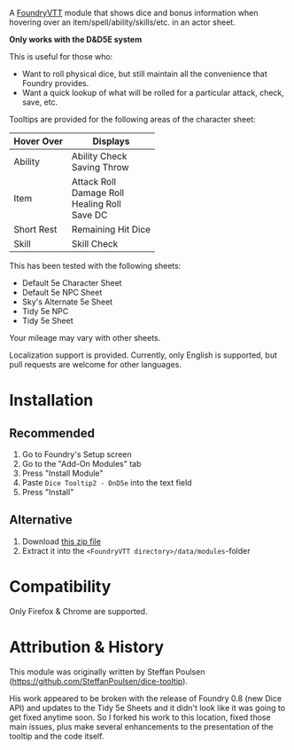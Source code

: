 A [FoundryVTT](http://foundryvtt.com/) module that shows dice and bonus information when hovering over 
an item/spell/ability/skills/etc. in an actor sheet. 

<b>Only works with the D&D5E system</b>

This is useful for those who:
* Want to roll physical dice, but still maintain all the convenience that Foundry provides.
* Want a quick lookup of what will be rolled for a particular attack, check, save, etc.

Tooltips are provided for the following areas of the character sheet:

|Hover Over|Displays|
|---|---|
|Ability|Ability Check<br/>Saving Throw|
|Item|Attack Roll<br/>Damage Roll<br/>Healing Roll<br/>Save DC|
|Short Rest|Remaining Hit Dice|
|Skill|Skill Check|

This has been tested with the following sheets:
* Default 5e Character Sheet
* Default 5e NPC Sheet
* Sky's Alternate 5e Sheet
* Tidy 5e NPC
* Tidy 5e Sheet

Your mileage may vary with other sheets.


Localization support is provided. Currently, only English is supported, but pull requests are welcome for 
other languages.

# Installation

## Recommended

1. Go to Foundry's Setup screen
1. Go to the "Add-On Modules" tab
1. Press "Install Module"
1. Paste `Dice Tooltip2 - DnD5e` into the text field
1. Press "Install"

## Alternative

1. Download [this zip file](https://github.com/trev33b/dice-tooltip2/raw/master/dist/dice-tooltip2.zip)
2. Extract it into the `<FoundryVTT directory>/data/modules`-folder

# Compatibility

Only Firefox & Chrome are supported.

# Attribution & History

This module was originally written by Steffan Poulsen (https://github.com/SteffanPoulsen/dice-tooltip).

His work appeared to be broken with the release of Foundry 0.8 (new Dice API) and updates to the Tidy 5e Sheets 
and it didn't look like it was going to get fixed anytime soon.  So I forked his
work to this location, fixed those main issues, plus make several enhancements
to the presentation of the tooltip and the code itself.
